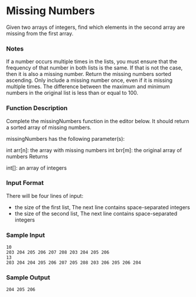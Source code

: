 # Missing Numbers

Given two arrays of integers, find which elements in the second array are missing from the first array.

### Notes

If a number occurs multiple times in the lists, you must ensure that the frequency of that number in both lists is the same. If that is not the case, then it is also a missing number.
Return the missing numbers sorted ascending.
Only include a missing number once, even if it is missing multiple times.
The difference between the maximum and minimum numbers in the original list is less than or equal to 100.


### Function Description

Complete the missingNumbers function in the editor below. It should return a sorted array of missing numbers.

missingNumbers has the following parameter(s):

int arr[n]: the array with missing numbers
int brr[m]: the original array of numbers
Returns

int[]: an array of integers


### Input Format

There will be four lines of input:

 - the size of the first list, 
The next line contains  space-separated integers 
 - the size of the second list, 
The next line contains  space-separated integers

### Sample Input
```
10
203 204 205 206 207 208 203 204 205 206
13
203 204 204 205 206 207 205 208 203 206 205 206 204
```
### Sample Output
```
204 205 206
```